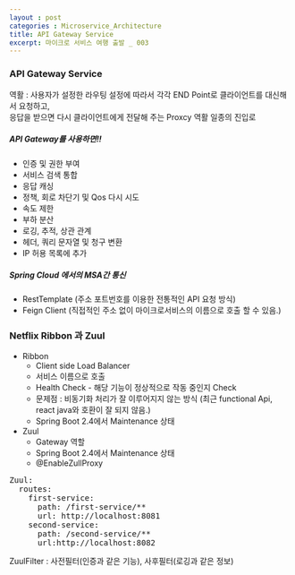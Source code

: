 ```yaml
---
layout : post
categories : Microservice_Architecture
title: API Gateway Service
excerpt: 마이크로 서비스 여행 출발 _ 003
---
```



### API Gateway Service
역활 : 사용자가 설정한 라우팅 설정에 따라서 각각 END Point로 클라이언트를 대신해서 요청하고,  
응답을 받으면 다시 클라이언트에게 전달해 주는 Proxcy 역활
일종의 진입로

##### API Gateway를 사용하면!! 
* 인증 및 권한 부여
* 서비스 검색 통합
* 응답 캐싱
* 정책, 회로 차단기 및 Qos 다시 시도
* 속도 제한
* 부하 분산
* 로깅, 추적, 상관 관계
* 헤더, 쿼리 문자열 및 청구 변환
* IP 허용 목록에 추가

##### Spring Cloud 에서의 MSA간 통신
* RestTemplate (주소 포트번호를 이용한 전통적인 API 요청 방식)
* Feign Client (직접적인 주소 없이 마이크로서비스의 이름으로 호출 할 수 있음.)

### Netflix Ribbon 과 Zuul
* Ribbon
  + Client side Load Balancer
  + 서비스 이름으로 호출
  + Health Check - 해당 기능이 정상적으로 작동 중인지 Check 
  + 문제점 : 비동기화 처리가 잘 이루어지지 않는 방식 (최근 functional Api, react java와 호환이 잘 되지 않음.)
  + Spring Boot 2.4에서 Maintenance 상태
* Zuul
  + Gateway 역할
  + Spring Boot 2.4에서 Maintenance 상태
  + @EnableZullProxy
<pre>
Zuul:
  routes:
    first-service:
      path: /first-service/**
      url: http://localhost:8081
    second-service:
      path: /second-service/**
      url:http://localhost:8082
</pre>
ZuulFilter : 사전필터(인증과 같은 기능), 사후필터(로깅과 같은 정보)
